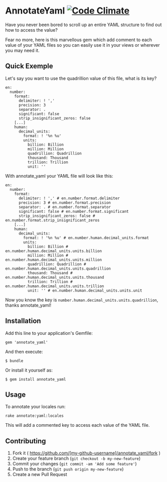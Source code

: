 # AnnotateYaml [![Code Climate](https://codeclimate.com/github/purban/annotate_yaml/badges/gpa.svg)](https://codeclimate.com/github/purban/annotate_yaml)

Have you never been bored to scroll up an entire YAML structure to find out how to access the value?

Fear no more, here is this marvellous gem which add comment to each value of your YAML files so you can easily use it in your views or wherever you may need it.

## Quick Exemple

Let's say you want to use the quadrillion value of this file, what is its key?

    en:
      number:
        format:
          delimiter: ! ','
          precision: 3
          separator: .
          significant: false
          strip_insignificant_zeros: false
        [...]
        human:
          decimal_units:
            format: ! '%n %u'
            units:
              billion: Billion
              million: Million
              quadrillion: Quadrillion
              thousand: Thousand
              trillion: Trillion
              unit: ''

With annotate_yaml your YAML file will look like this:

    en:
      number:
        format:
          delimiter: ! ',' # en.number.format.delimiter
          precision: 3 # en.number.format.precision
          separator: . # en.number.format.separator
          significant: false # en.number.format.significant
          strip_insignificant_zeros: false # en.number.format.strip_insignificant_zeros
        [...]
        human:
          decimal_units:
            format: ! '%n %u' # en.number.human.decimal_units.format
            units:
              billion: Billion # en.number.human.decimal_units.units.billion
              million: Million # en.number.human.decimal_units.units.million
              quadrillion: Quadrillion # en.number.human.decimal_units.units.quadrillion
              thousand: Thousand # en.number.human.decimal_units.units.thousand
              trillion: Trillion # en.number.human.decimal_units.units.trillion
              unit: '' # en.number.human.decimal_units.units.unit

Now you know the key is `number.human.decimal_units.units.quadrillion`, thanks annotate_yaml!

## Installation

Add this line to your application's Gemfile:

    gem 'annotate_yaml'

And then execute:

    $ bundle

Or install it yourself as:

    $ gem install annotate_yaml

## Usage

To annotate your locales run:

`rake annotate:yaml:locales`

This will add a commented key to access each value of the YAML file.

## Contributing

1. Fork it ( https://github.com/[my-github-username]/annotate_yaml/fork )
2. Create your feature branch (`git checkout -b my-new-feature`)
3. Commit your changes (`git commit -am 'Add some feature'`)
4. Push to the branch (`git push origin my-new-feature`)
5. Create a new Pull Request

